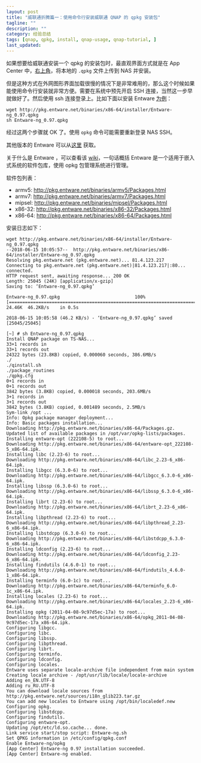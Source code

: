 ```yaml
---
layout: post
title: "威联通折腾篇一：使用命令行安装威联通 QNAP 的 qpkg 安装包"
tagline: ""
description: ""
category: 经验总结
tags: [qnap, qpkg, install, qnap-usage, qnap-tutorial, ]
last_updated:
---
```


如果想要给威联通安装一个 qpkg 的安装包时，最直观界面方式就是在 App Center 中，[右上角](https://www.qnap.com/en/how-to/knowledge-base/article/how-to-install-qnap-applications-qpkg-files-manually)，将本地的 `.qpkg` 文件上传到 NAS 并安装。

但是这种方式在外网图形界面加载很慢的情况下是非常难用的，那么这个时候如果能使用命令行安装就非常方便。需要在系统中预先开启 SSH 连接，当然这一步早就做好了。然后使用 ssh 连接登录上。比如下面以安装 Entware [为例](https://github.com/Entware/Entware-ng/wiki/Install-on-QNAP-NAS)：

    wget http://pkg.entware.net/binaries/x86-64/installer/Entware-ng_0.97.qpkg
    sh Entware-ng_0.97.qpkg

经过这两个步骤就 OK 了。使用 `opkg` 命令可能需要重新登录 NAS SSH。

其他版本的 Entware 可以从[这里](http://pkg.entware.net/binaries/) 获取。

关于什么是 Entware ，可以查看该 [wiki](https://github.com/Entware/Entware/wiki)，一句话概括 Entware 是一个适用于嵌入式系统的软件包库，使用 opkg 包管理系统进行管理。

软件包列表：

- armv5: <http://pkg.entware.net/binaries/armv5/Packages.html>
- armv7: <http://pkg.entware.net/binaries/armv7/Packages.html>
- mipsel: <http://pkg.entware.net/binaries/mipsel/Packages.html>
- x86-32: <http://pkg.entware.net/binaries/x86-32/Packages.html>
- x86-64: <http://pkg.entware.net/binaries/x86-64/Packages.html>

安装日志如下：

    wget http://pkg.entware.net/binaries/x86-64/installer/Entware-ng_0.97.qpkg
    --2018-06-15 10:05:57--  http://pkg.entware.net/binaries/x86-64/installer/Entware-ng_0.97.qpkg
    Resolving pkg.entware.net (pkg.entware.net)... 81.4.123.217
    Connecting to pkg.entware.net (pkg.entware.net)|81.4.123.217|:80... connected.
    HTTP request sent, awaiting response... 200 OK
    Length: 25045 (24K) [application/x-gzip]
    Saving to: ‘Entware-ng_0.97.qpkg’

    Entware-ng_0.97.qpkg                            100%[======================================================================================================>]  24.46K  46.2KB/s    in 0.5s

    2018-06-15 10:05:58 (46.2 KB/s) - ‘Entware-ng_0.97.qpkg’ saved [25045/25045]

    [~] # sh Entware-ng_0.97.qpkg
    Install QNAP package on TS-NAS...
    33+1 records in
    33+1 records out
    24322 bytes (23.8KB) copied, 0.000060 seconds, 386.6MB/s
    ./
    ./qinstall.sh
    ./package_routines
    ./qpkg.cfg
    0+1 records in
    0+1 records out
    3842 bytes (3.8KB) copied, 0.000018 seconds, 203.6MB/s
    3+1 records in
    3+1 records out
    3842 bytes (3.8KB) copied, 0.001489 seconds, 2.5MB/s
    Sym-link /opt ...
    Info: Opkg package manager deployment...
    Info: Basic packages installation...
    Downloading http://pkg.entware.net/binaries/x86-64/Packages.gz.
    Updated list of available packages in /opt/var/opkg-lists/packages.
    Installing entware-opt (222108-5) to root...
    Downloading http://pkg.entware.net/binaries/x86-64/entware-opt_222108-5_x86-64.ipk.
    Installing libc (2.23-6) to root...
    Downloading http://pkg.entware.net/binaries/x86-64/libc_2.23-6_x86-64.ipk.
    Installing libgcc (6.3.0-6) to root...
    Downloading http://pkg.entware.net/binaries/x86-64/libgcc_6.3.0-6_x86-64.ipk.
    Installing libssp (6.3.0-6) to root...
    Downloading http://pkg.entware.net/binaries/x86-64/libssp_6.3.0-6_x86-64.ipk.
    Installing librt (2.23-6) to root...
    Downloading http://pkg.entware.net/binaries/x86-64/librt_2.23-6_x86-64.ipk.
    Installing libpthread (2.23-6) to root...
    Downloading http://pkg.entware.net/binaries/x86-64/libpthread_2.23-6_x86-64.ipk.
    Installing libstdcpp (6.3.0-6) to root...
    Downloading http://pkg.entware.net/binaries/x86-64/libstdcpp_6.3.0-6_x86-64.ipk.
    Installing ldconfig (2.23-6) to root...
    Downloading http://pkg.entware.net/binaries/x86-64/ldconfig_2.23-6_x86-64.ipk.
    Installing findutils (4.6.0-1) to root...
    Downloading http://pkg.entware.net/binaries/x86-64/findutils_4.6.0-1_x86-64.ipk.
    Installing terminfo (6.0-1c) to root...
    Downloading http://pkg.entware.net/binaries/x86-64/terminfo_6.0-1c_x86-64.ipk.
    Installing locales (2.23-6) to root...
    Downloading http://pkg.entware.net/binaries/x86-64/locales_2.23-6_x86-64.ipk.
    Installing opkg (2011-04-08-9c97d5ec-17a) to root...
    Downloading http://pkg.entware.net/binaries/x86-64/opkg_2011-04-08-9c97d5ec-17a_x86-64.ipk.
    Configuring libgcc.
    Configuring libc.
    Configuring libssp.
    Configuring libpthread.
    Configuring librt.
    Configuring terminfo.
    Configuring ldconfig.
    Configuring locales.
    Entware uses separate locale-archive file independent from main system
    Creating locale archive - /opt/usr/lib/locale/locale-archive
    Adding en_EN.UTF-8
    Adding ru_RU.UTF-8
    You can download locale sources from http://pkg.entware.net/sources/i18n_glib223.tar.gz
    You can add new locales to Entware using /opt/bin/localedef.new
    Configuring opkg.
    Configuring libstdcpp.
    Configuring findutils.
    Configuring entware-opt.
    Updating /opt/etc/ld.so.cache... done.
    Link service start/stop script: Entware-ng.sh
    Set QPKG information in /etc/config/qpkg.conf
    Enable Entware-ng/opkg
    [App Center] Entware-ng 0.97 installation succeeded.
    [App Center] Entware-ng enabled.

